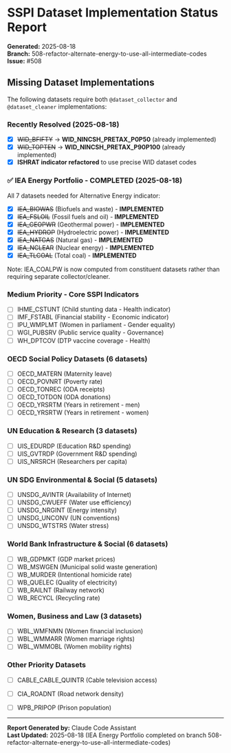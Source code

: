 # SSPI Dataset Implementation Status Report

**Generated:** 2025-08-18  
**Branch:** 508-refactor-alternate-energy-to-use-all-intermediate-codes  
**Issue:** #508

## Missing Dataset Implementations

The following datasets require both `@dataset_collector` and `@dataset_cleaner` implementations:

### Recently Resolved (2025-08-18)
- [x] ~~WID_BFIFTY~~ → **WID_NINCSH_PRETAX_P0P50** (already implemented)
- [x] ~~WID_TOPTEN~~ → **WID_NINCSH_PRETAX_P90P100** (already implemented)
- [x] **ISHRAT indicator refactored** to use precise WID dataset codes

### ✅ IEA Energy Portfolio - COMPLETED (2025-08-18)
All 7 datasets needed for Alternative Energy indicator:
- [x] ~~IEA_BIOWAS~~ (Biofuels and waste) - **IMPLEMENTED**
- [x] ~~IEA_FSLOIL~~ (Fossil fuels and oil) - **IMPLEMENTED**
- [x] ~~IEA_GEOPWR~~ (Geothermal power) - **IMPLEMENTED**
- [x] ~~IEA_HYDROP~~ (Hydroelectric power) - **IMPLEMENTED**
- [x] ~~IEA_NATGAS~~ (Natural gas) - **IMPLEMENTED**
- [x] ~~IEA_NCLEAR~~ (Nuclear energy) - **IMPLEMENTED**
- [x] ~~IEA_TLCOAL~~ (Total coal) - **IMPLEMENTED**

Note: IEA_COALPW is now computed from constituent datasets rather than requiring separate collector/cleaner.

### Medium Priority - Core SSPI Indicators
- [ ] IHME_CSTUNT (Child stunting data - Health indicator)
- [ ] IMF_FSTABL (Financial stability - Economic indicator)
- [ ] IPU_WMPLMT (Women in parliament - Gender equality)
- [ ] WGI_PUBSRV (Public service quality - Governance)
- [ ] WH_DPTCOV (DTP vaccine coverage - Health)

### OECD Social Policy Datasets (6 datasets)
- [ ] OECD_MATERN (Maternity leave)
- [ ] OECD_POVNRT (Poverty rate)
- [ ] OECD_TONREC (ODA receipts)
- [ ] OECD_TOTDON (ODA donations)
- [ ] OECD_YRSRTM (Years in retirement - men)
- [ ] OECD_YRSRTW (Years in retirement - women)

### UN Education & Research (3 datasets)
- [ ] UIS_EDURDP (Education R&D spending)
- [ ] UIS_GVTRDP (Government R&D spending)
- [ ] UIS_NRSRCH (Researchers per capita)

### UN SDG Environmental & Social (5 datasets)
- [ ] UNSDG_AVINTR (Availability of Internet)
- [ ] UNSDG_CWUEFF (Water use efficiency)
- [ ] UNSDG_NRGINT (Energy intensity)
- [ ] UNSDG_UNCONV (UN conventions)
- [ ] UNSDG_WTSTRS (Water stress)

### World Bank Infrastructure & Social (6 datasets)
- [ ] WB_GDPMKT (GDP market prices)
- [ ] WB_MSWGEN (Municipal solid waste generation)
- [ ] WB_MURDER (Intentional homicide rate)
- [ ] WB_QUELEC (Quality of electricity)
- [ ] WB_RAILNT (Railway network)
- [ ] WB_RECYCL (Recycling rate)

### Women, Business and Law (3 datasets)
- [ ] WBL_WMFNMN (Women financial inclusion)
- [ ] WBL_WMMARR (Women marriage rights)
- [ ] WBL_WMMOBL (Women mobility rights)

### Other Priority Datasets
- [ ] CABLE_CABLE_QUINTR (Cable television access)
- [ ] CIA_ROADNT (Road network density)
- [ ] WPB_PRIPOP (Prison population)


---

**Report Generated by:** Claude Code Assistant  
**Last Updated:** 2025-08-18 (IEA Energy Portfolio completed on branch 508-refactor-alternate-energy-to-use-all-intermediate-codes)

